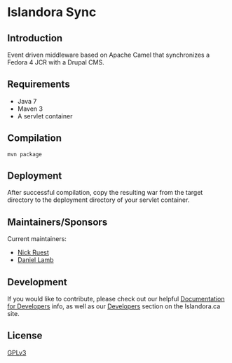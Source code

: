 # Islandora Sync

## Introduction

Event driven middleware based on Apache Camel that synchronizes a Fedora 4 JCR with a Drupal CMS.

## Requirements

* Java 7
* Maven 3
* A servlet container

## Compilation

`mvn package`

## Deployment

After successful compilation, copy the resulting war from the target directory to the deployment directory of your servlet container.

## Maintainers/Sponsors

Current maintainers:

* [Nick Ruest](https://github.com/ruebot)
* [Daniel Lamb](https://github.com/daniel-dgi/)

## Development

If you would like to contribute, please check out our helpful [Documentation for Developers](https://github.com/Islandora/islandora/wiki#wiki-documentation-for-developers) info, as well as our [Developers](http://islandora.ca/developers) section on the Islandora.ca site.

## License

[GPLv3](http://www.gnu.org/licenses/gpl-3.0.txt)
